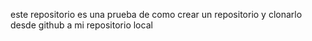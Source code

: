 este repositorio es una prueba de como crear un repositorio y clonarlo desde github a mi repositorio local
